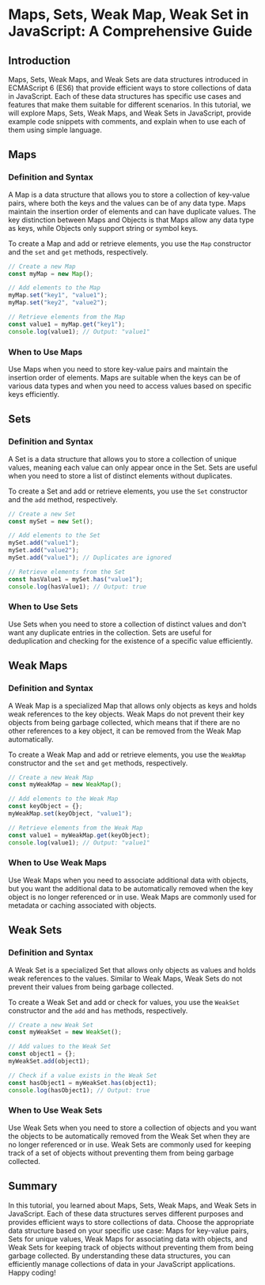 # Maps, Sets, Weak Map, Weak Set in JavaScript: A Comprehensive Guide

## Introduction

Maps, Sets, Weak Maps, and Weak Sets are data structures introduced in ECMAScript 6 (ES6) that provide efficient ways to store collections of data in JavaScript. Each of these data structures has specific use cases and features that make them suitable for different scenarios. In this tutorial, we will explore Maps, Sets, Weak Maps, and Weak Sets in JavaScript, provide example code snippets with comments, and explain when to use each of them using simple language.

## Maps

### Definition and Syntax

A Map is a data structure that allows you to store a collection of key-value pairs, where both the keys and the values can be of any data type. Maps maintain the insertion order of elements and can have duplicate values. The key distinction between Maps and Objects is that Maps allow any data type as keys, while Objects only support string or symbol keys.

To create a Map and add or retrieve elements, you use the `Map` constructor and the `set` and `get` methods, respectively.

```javascript
// Create a new Map
const myMap = new Map();

// Add elements to the Map
myMap.set("key1", "value1");
myMap.set("key2", "value2");

// Retrieve elements from the Map
const value1 = myMap.get("key1");
console.log(value1); // Output: "value1"
```

### When to Use Maps

Use Maps when you need to store key-value pairs and maintain the insertion order of elements. Maps are suitable when the keys can be of various data types and when you need to access values based on specific keys efficiently.

## Sets

### Definition and Syntax

A Set is a data structure that allows you to store a collection of unique values, meaning each value can only appear once in the Set. Sets are useful when you need to store a list of distinct elements without duplicates.

To create a Set and add or retrieve elements, you use the `Set` constructor and the `add` method, respectively.

```javascript
// Create a new Set
const mySet = new Set();

// Add elements to the Set
mySet.add("value1");
mySet.add("value2");
mySet.add("value1"); // Duplicates are ignored

// Retrieve elements from the Set
const hasValue1 = mySet.has("value1");
console.log(hasValue1); // Output: true
```

### When to Use Sets

Use Sets when you need to store a collection of distinct values and don't want any duplicate entries in the collection. Sets are useful for deduplication and checking for the existence of a specific value efficiently.

## Weak Maps

### Definition and Syntax

A Weak Map is a specialized Map that allows only objects as keys and holds weak references to the key objects. Weak Maps do not prevent their key objects from being garbage collected, which means that if there are no other references to a key object, it can be removed from the Weak Map automatically.

To create a Weak Map and add or retrieve elements, you use the `WeakMap` constructor and the `set` and `get` methods, respectively.

```javascript
// Create a new Weak Map
const myWeakMap = new WeakMap();

// Add elements to the Weak Map
const keyObject = {};
myWeakMap.set(keyObject, "value1");

// Retrieve elements from the Weak Map
const value1 = myWeakMap.get(keyObject);
console.log(value1); // Output: "value1"
```

### When to Use Weak Maps

Use Weak Maps when you need to associate additional data with objects, but you want the additional data to be automatically removed when the key object is no longer referenced or in use. Weak Maps are commonly used for metadata or caching associated with objects.

## Weak Sets

### Definition and Syntax

A Weak Set is a specialized Set that allows only objects as values and holds weak references to the values. Similar to Weak Maps, Weak Sets do not prevent their values from being garbage collected.

To create a Weak Set and add or check for values, you use the `WeakSet` constructor and the `add` and `has` methods, respectively.

```javascript
// Create a new Weak Set
const myWeakSet = new WeakSet();

// Add values to the Weak Set
const object1 = {};
myWeakSet.add(object1);

// Check if a value exists in the Weak Set
const hasObject1 = myWeakSet.has(object1);
console.log(hasObject1); // Output: true
```

### When to Use Weak Sets

Use Weak Sets when you need to store a collection of objects and you want the objects to be automatically removed from the Weak Set when they are no longer referenced or in use. Weak Sets are commonly used for keeping track of a set of objects without preventing them from being garbage collected.

## Summary

In this tutorial, you learned about Maps, Sets, Weak Maps, and Weak Sets in JavaScript. Each of these data structures serves different purposes and provides efficient ways to store collections of data. Choose the appropriate data structure based on your specific use case: Maps for key-value pairs, Sets for unique values, Weak Maps for associating data with objects, and Weak Sets for keeping track of objects without preventing them from being garbage collected. By understanding these data structures, you can efficiently manage collections of data in your JavaScript applications. Happy coding!